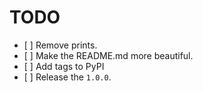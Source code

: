 # TODO

- [ ] Remove prints.
- [ ] Make the README.md more beautiful.
- [ ] Add tags to PyPI
- [ ] Release the `1.0.0`.
